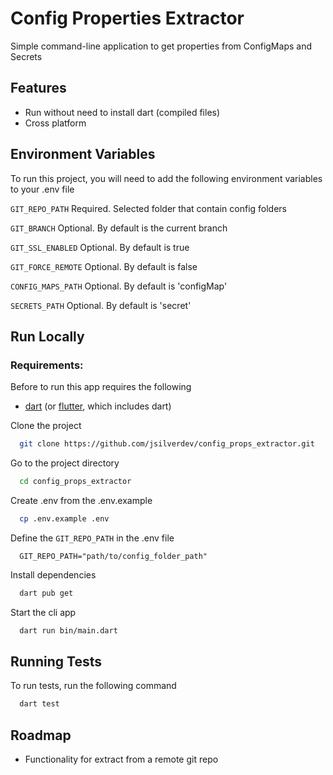 # Config Properties Extractor

Simple command-line application to get properties from ConfigMaps and Secrets

## Features

- Run without need to install dart (compiled files)
- Cross platform

## Environment Variables

To run this project, you will need to add the following environment variables to your .env file

`GIT_REPO_PATH` Required. Selected folder that contain config folders

`GIT_BRANCH` Optional. By default is the current branch

`GIT_SSL_ENABLED` Optional. By default is true

`GIT_FORCE_REMOTE` Optional. By default is false

`CONFIG_MAPS_PATH` Optional. By default is 'configMap'

`SECRETS_PATH` Optional. By default is 'secret'

## Run Locally

### Requirements:

Before to run this app requires the following

- [dart](https://dart.dev/get-dart) (or [flutter](https://docs.flutter.dev/get-started/install), which includes dart)

Clone the project

```bash
  git clone https://github.com/jsilverdev/config_props_extractor.git
```

Go to the project directory

```bash
  cd config_props_extractor
```

Create .env from the .env.example

```bash
  cp .env.example .env
```

Define the `GIT_REPO_PATH` in the .env file

```dotenv
  GIT_REPO_PATH="path/to/config_folder_path"
```

Install dependencies

```bash
  dart pub get
```

Start the cli app

```bash
  dart run bin/main.dart
```

## Running Tests

To run tests, run the following command

```bash
  dart test
```

## Roadmap

- Functionality for extract from a remote git repo